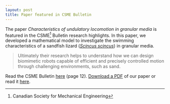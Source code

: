 ```yaml
---
layout: post
title: Paper featured in CSME Bulletin
---
```


The paper *Characteristics of undulatory locomotion in granular media* is featured in the CSME[^footnote] Bulletin research highlights. In this paper, we developed a mathematical model to investigate the swimming characteristics of a sandfish lizard ([*Scincus scincus*](https://en.wikipedia.org/wiki/Scincus_scincus)) in granular media.


>Ultimately their research helps to understand how we can design biomimetic
robots capable of efficient and precisely controlled motion through challenging environments,
such as sand.

Read the CSME Bulletin [here](http://www.csme-scgm.ca/sites/all/themes/csme/uploaded/CSME_publications/BULLETIN-SPRING%202016.pdf) (page 12). [Download a PDF](/assets/pof1.pdf) of our paper or read it [here](http://scitation.aip.org/content/aip/journal/pof2/28/3/10.1063/1.4942895).

[^footnote]: Canadian Society for Mechanical Engineering